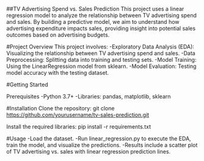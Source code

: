 ##TV Advertising Spend vs. Sales Prediction
This project uses a linear regression model to analyze the relationship between TV advertising spend and sales. By building a predictive model, we aim to understand how advertising expenditure impacts sales, providing insight into potential sales outcomes based on advertising budgets.

#Project Overview
This project involves:
-Exploratory Data Analysis (EDA): Visualizing the relationship between TV advertising spend and sales.
-Data Preprocessing: Splitting data into training and testing sets.
-Model Training: Using the LinearRegression model from sklearn.
-Model Evaluation: Testing model accuracy with the testing dataset.

#Getting Started

Prerequisites
-Python 3.7+
-Libraries: pandas, matplotlib, sklearn

#Installation
Clone the repository:
git clone https://github.com/yourusername/tv-sales-prediction.git

Install the required libraries:
pip install -r requirements.txt

#Usage
-Load the dataset.
-Run linear_regression.py to execute the EDA, train the model, and visualize the predictions.
-Results include a scatter plot of TV advertising vs. sales with linear regression prediction lines.

